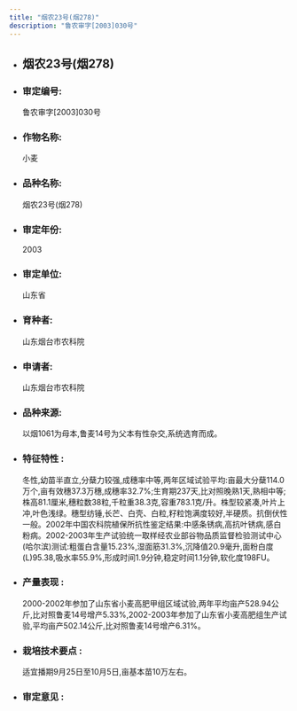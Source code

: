 ```yaml
---
title: "烟农23号(烟278)"
description: "鲁农审字[2003]030号"
---
```

* ## 烟农23号(烟278)
* ###  审定编号:  
   鲁农审字[2003]030号

*  ### 作物名称:  
   小麦

*   ###  品种名称: 
    烟农23号(烟278)

*   ### 审定年份: 
    2003

*   ### 审定单位:  
    山东省

*   ### 育种者:  
    山东烟台市农科院

*   ### 申请者:  
    山东烟台市农科院

*   ### 品种来源:  
    以烟1061为母本,鲁麦14号为父本有性杂交,系统选育而成。

*   ### 特征特性 : 
    冬性,幼苗半直立,分蘖力较强,成穗率中等,两年区域试验平均:亩最大分蘖114.0万个,亩有效穗37.3万穗,成穗率32.7%;生育期237天,比对照晚熟1天,熟相中等;株高81.1厘米,穗粒数38粒,千粒重38.3克,容重783.1克/升。株型较紧凑,叶片上冲,叶色浅绿。穗型纺锤,长芒、白壳、白粒,籽粒饱满度较好,半硬质。抗倒伏性一般。2002年中国农科院植保所抗性鉴定结果:中感条锈病,高抗叶锈病,感白粉病。2002-2003年生产试验统一取样经农业部谷物品质监督检验测试中心(哈尔滨)测试:粗蛋白含量15.23%,湿面筋31.3%,沉降值20.9毫升,面粉白度(L)95.38,吸水率55.9%,形成时间1.9分钟,稳定时间1.1分钟,软化度198FU。

*   ### 产量表现 : 
    2000-2002年参加了山东省小麦高肥甲组区域试验,两年平均亩产528.94公斤,比对照鲁麦14号增产5.33%,2002-2003年参加了山东省小麦高肥组生产试验,平均亩产502.14公斤,比对照鲁麦14号增产6.31%。

*   ### 栽培技术要点 : 
    适宜播期9月25日至10月5日,亩基本苗10万左右。

*   ### 审定意见 : 
    
